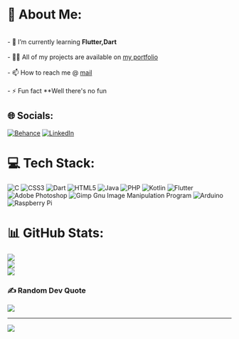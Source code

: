 # 💫 About Me:
<br>- 🌱 I’m currently learning **Flutter,Dart**<br><br>- 👨‍💻 All of my projects are available on [my portfolio](https://anxnd.me)<br><br>- 📫 How to reach me @ [mail](codinand@gmail.com)<br><br>- ⚡ Fun fact **Well there's no fun


## 🌐 Socials:
[![Behance](https://img.shields.io/badge/Behance-1769ff?logo=behance&logoColor=white)](https://behance.net/anandsm08) [![LinkedIn](https://img.shields.io/badge/LinkedIn-%230077B5.svg?logo=linkedin&logoColor=white)](https://linkedin.com/in/anandsm08) 

# 💻 Tech Stack:
![C](https://img.shields.io/badge/c-%2300599C.svg?style=flat&logo=c&logoColor=white) ![CSS3](https://img.shields.io/badge/css3-%231572B6.svg?style=flat&logo=css3&logoColor=white) ![Dart](https://img.shields.io/badge/dart-%230175C2.svg?style=flat&logo=dart&logoColor=white) ![HTML5](https://img.shields.io/badge/html5-%23E34F26.svg?style=flat&logo=html5&logoColor=white) ![Java](https://img.shields.io/badge/java-%23ED8B00.svg?style=flat&logo=java&logoColor=white) ![PHP](https://img.shields.io/badge/php-%23777BB4.svg?style=flat&logo=php&logoColor=white) ![Kotlin](https://img.shields.io/badge/kotlin-%230095D5.svg?style=flat&logo=kotlin&logoColor=white) ![Flutter](https://img.shields.io/badge/Flutter-%2302569B.svg?style=flat&logo=Flutter&logoColor=white) ![Adobe Photoshop](https://img.shields.io/badge/adobephotoshop-%2331A8FF.svg?style=flat&logo=adobephotoshop&logoColor=white) ![Gimp Gnu Image Manipulation Program](https://img.shields.io/badge/Gimp-657D8B?style=flat&logo=gimp&logoColor=FFFFFF) ![Arduino](https://img.shields.io/badge/-Arduino-00979D?style=flat&logo=Arduino&logoColor=white) ![Raspberry Pi](https://img.shields.io/badge/-RaspberryPi-C51A4A?style=flat&logo=Raspberry-Pi)
# 📊 GitHub Stats:
![](https://github-readme-stats.vercel.app/api?username=anandsm08&theme=react&hide_border=false&include_all_commits=true&count_private=false)<br/>
![](https://github-readme-streak-stats.herokuapp.com/?user=anandsm08&theme=react&hide_border=false)<br/>
![](https://github-readme-stats.vercel.app/api/top-langs/?username=anandsm08&theme=react&hide_border=false&include_all_commits=true&count_private=false&layout=compact)

### ✍️ Random Dev Quote
![](https://quotes-github-readme.vercel.app/api?type=horizontal&theme=merko)

---
[![](https://visitcount.itsvg.in/api?id=anandsm08&icon=2&color=6)](https://visitcount.itsvg.in)
